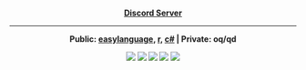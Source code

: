 

<h4 align="center"> <a href="https://discord.gg/V6arrKAUrh" target="_blank">Discord Server</a> 
 
 ---------------------
 
Public: 
<a href="https://github.com/Ragve-hub/EasyLanguage-code" target="">easylanguage,</a> 
<a href="https://github.com/Ragve-hub/R-code " target="">r,</a> 
<a href="https://github.com/Ragve-hub/CSharpe-code " target="">c#</a> 
 | Private:
 oq/qd

  ![](https://github-profile-summary-cards.vercel.app/api/cards/profile-details?username=ragve-hub&theme=default)
 ![](https://github-profile-summary-cards.vercel.app/api/cards/stats?username=ragve-hub&theme=default)
 ![](https://github-profile-summary-cards.vercel.app/api/cards/productive-time?username=ragve-hub&theme=default)
 ![](https://github-profile-summary-cards.vercel.app/api/cards/repos-per-language?username=ragve-hub&theme=default)
  ![](https://github-profile-summary-cards.vercel.app/api/cards/most-commit-language?username=ragve-hub&theme=default)


 
